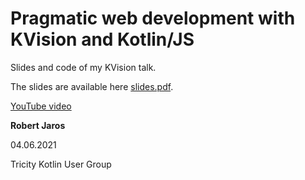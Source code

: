 # Pragmatic web development with KVision and Kotlin/JS

Slides and code of my KVision talk.

The slides are available here [slides.pdf](slides.pdf).

[YouTube video](https://www.youtube.com/watch?v=RLTLCrEOU6I&list=PLpDNlxk641brYKEp1DV4z7V58ksX06Wlh&index=2&t=1s)

**Robert Jaros**

04.06.2021

Tricity Kotlin User Group
